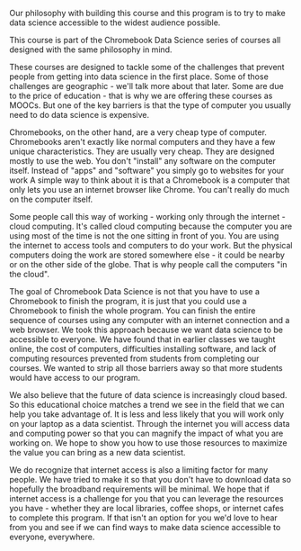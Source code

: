 Our philosophy with building this course and this program is to try to make data science accessible to the widest audience possible. 

This course is part of the Chromebook Data Science series of courses all designed with the same philosophy in mind.  

These courses are designed to tackle some of the challenges that prevent people from getting into data science in the first place. Some of those challenges are geographic - we'll talk more about that later. Some are due to the price of education - that is why we are offering these courses as MOOCs. But one of the key barriers is that the type of computer you usually need to do data science is expensive. 

Chromebooks, on the other hand, are a very cheap type of computer. Chromebooks aren't exactly like normal computers and they have a few unique characteristics. They are usually very cheap. They are designed mostly to use the web. You don't "install" any software on the computer itself. Instead of "apps" and "software" you simply go to websites for your work A simple way to think about it is that a Chromebook is a computer that only lets you use an internet browser like Chrome. You can't really do much on the computer itself. 

Some people call this way of working - working only through the internet - cloud computing. It's called cloud computing because the computer you are using most of the time is not the one sitting in front of you. You are using the internet to access tools and computers to do your work. But the physical computers doing the work are stored somewhere else - it could be nearby or on the other side of the globe. That is why people call the computers "in the cloud". 

The goal of Chromebook Data Science is not that you have to use a Chromebook to finish the program, it is just that you could use a Chromebook to finish the whole program. You can finish the entire sequence of courses using any computer with an internet connection and a web browser. We took this approach because we want data science to be accessible to everyone. We have found that in earlier classes we taught online, the cost of computers, difficulties installing software, and lack of computing resources prevented from students from completing our courses. We wanted to strip all those barriers away so that more students would have access to our program.

We also believe that the future of data science is increasingly cloud based. So this educational choice matches a trend we see in the field that we can help you take advantage of. It is less and less likely that you will work only on your laptop as a data scientist. Through the internet you will access data and computing power so that you can magnify the impact of what you are working on. We hope to show you how to use those resources to maximize the value you can bring as a new data scientist. 

We do recognize that internet access is also a limiting factor for many people. We have tried to make it so that you don't have to download data so hopefully the broadband requirements will be minimal. We hope that if internet access is a challenge for you that you can leverage the resources you have - whether they are local libraries, coffee shops, or internet cafes to complete this program. If that isn't an option for you we'd love to hear from you and see if we can find ways to make data science accessible to everyone, everywhere. 